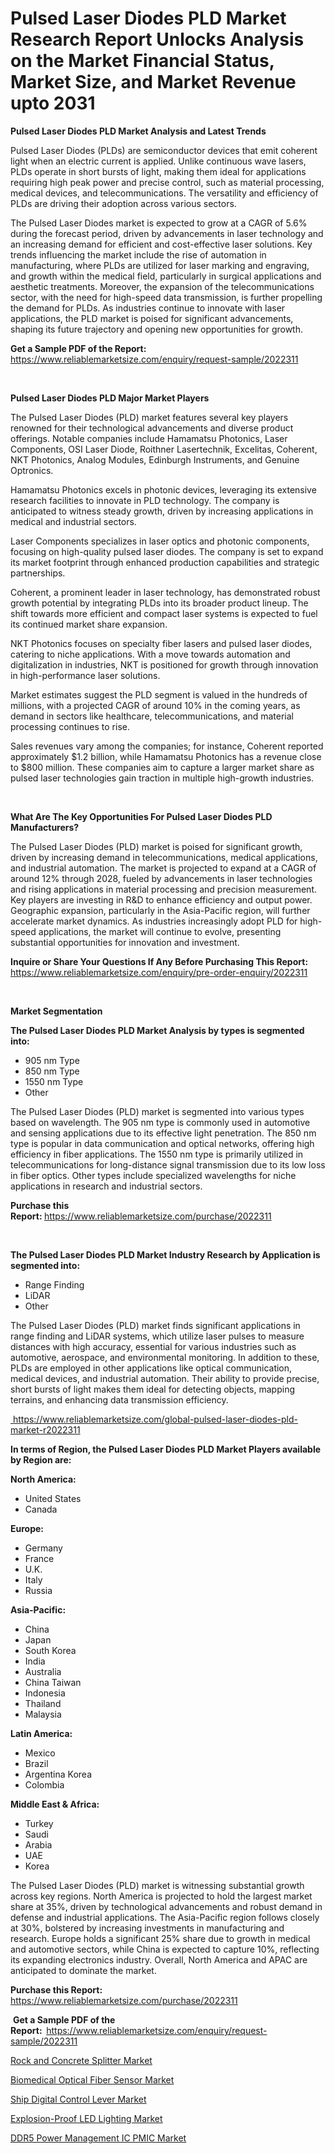 <p><h1>Pulsed Laser Diodes PLD Market Research Report Unlocks Analysis on the Market Financial Status, Market Size, and Market Revenue upto 2031</h1></p><p><strong>Pulsed Laser Diodes PLD Market Analysis and Latest Trends</strong></p>
<p><p>Pulsed Laser Diodes (PLDs) are semiconductor devices that emit coherent light when an electric current is applied. Unlike continuous wave lasers, PLDs operate in short bursts of light, making them ideal for applications requiring high peak power and precise control, such as material processing, medical devices, and telecommunications. The versatility and efficiency of PLDs are driving their adoption across various sectors.</p><p>The Pulsed Laser Diodes market is expected to grow at a CAGR of 5.6% during the forecast period, driven by advancements in laser technology and an increasing demand for efficient and cost-effective laser solutions. Key trends influencing the market include the rise of automation in manufacturing, where PLDs are utilized for laser marking and engraving, and growth within the medical field, particularly in surgical applications and aesthetic treatments. Moreover, the expansion of the telecommunications sector, with the need for high-speed data transmission, is further propelling the demand for PLDs. As industries continue to innovate with laser applications, the PLD market is poised for significant advancements, shaping its future trajectory and opening new opportunities for growth.</p></p>
<p><strong>Get a Sample PDF of the Report:&nbsp;</strong> <a href="https://www.reliablemarketsize.com/enquiry/request-sample/2022311?utm_campaign=1105&utm_medium=2&utm_source=Github&utm_content=ia&utm_term=28102024&utm_id=pulsed-laser-diodes-pld">https://www.reliablemarketsize.com/enquiry/request-sample/2022311</a></p>
<p>&nbsp;</p>
<p><strong>Pulsed Laser Diodes PLD Major Market Players</strong></p>
<p><p>The Pulsed Laser Diodes (PLD) market features several key players renowned for their technological advancements and diverse product offerings. Notable companies include Hamamatsu Photonics, Laser Components, OSI Laser Diode, Roithner Lasertechnik, Excelitas, Coherent, NKT Photonics, Analog Modules, Edinburgh Instruments, and Genuine Optronics.</p><p>Hamamatsu Photonics excels in photonic devices, leveraging its extensive research facilities to innovate in PLD technology. The company is anticipated to witness steady growth, driven by increasing applications in medical and industrial sectors.</p><p>Laser Components specializes in laser optics and photonic components, focusing on high-quality pulsed laser diodes. The company is set to expand its market footprint through enhanced production capabilities and strategic partnerships.</p><p>Coherent, a prominent leader in laser technology, has demonstrated robust growth potential by integrating PLDs into its broader product lineup. The shift towards more efficient and compact laser systems is expected to fuel its continued market share expansion.</p><p>NKT Photonics focuses on specialty fiber lasers and pulsed laser diodes, catering to niche applications. With a move towards automation and digitalization in industries, NKT is positioned for growth through innovation in high-performance laser solutions.</p><p>Market estimates suggest the PLD segment is valued in the hundreds of millions, with a projected CAGR of around 10% in the coming years, as demand in sectors like healthcare, telecommunications, and material processing continues to rise.</p><p>Sales revenues vary among the companies; for instance, Coherent reported approximately $1.2 billion, while Hamamatsu Photonics has a revenue close to $800 million. These companies aim to capture a larger market share as pulsed laser technologies gain traction in multiple high-growth industries.</p></p>
<p>&nbsp;</p>
<p><strong>What Are The Key Opportunities For Pulsed Laser Diodes PLD Manufacturers?</strong></p>
<p><p>The Pulsed Laser Diodes (PLD) market is poised for significant growth, driven by increasing demand in telecommunications, medical applications, and industrial automation. The market is projected to expand at a CAGR of around 12% through 2028, fueled by advancements in laser technologies and rising applications in material processing and precision measurement. Key players are investing in R&D to enhance efficiency and output power. Geographic expansion, particularly in the Asia-Pacific region, will further accelerate market dynamics. As industries increasingly adopt PLD for high-speed applications, the market will continue to evolve, presenting substantial opportunities for innovation and investment.</p></p>
<p><strong>Inquire or Share Your Questions If Any Before Purchasing This Report:</strong> <a href="https://www.reliablemarketsize.com/enquiry/pre-order-enquiry/2022311?utm_campaign=1105&utm_medium=2&utm_source=Github&utm_content=ia&utm_term=28102024&utm_id=pulsed-laser-diodes-pld">https://www.reliablemarketsize.com/enquiry/pre-order-enquiry/2022311</a></p>
<p>&nbsp;</p>
<p><strong>Market Segmentation</strong></p>
<p><strong>The Pulsed Laser Diodes PLD Market Analysis by types is segmented into:</strong></p>
<p><ul><li>905 nm Type</li><li>850 nm Type</li><li>1550 nm Type</li><li>Other</li></ul></p>
<p><p>The Pulsed Laser Diodes (PLD) market is segmented into various types based on wavelength. The 905 nm type is commonly used in automotive and sensing applications due to its effective light penetration. The 850 nm type is popular in data communication and optical networks, offering high efficiency in fiber applications. The 1550 nm type is primarily utilized in telecommunications for long-distance signal transmission due to its low loss in fiber optics. Other types include specialized wavelengths for niche applications in research and industrial sectors.</p></p>
<p><strong>Purchase this Report:&nbsp;</strong><a href="https://www.reliablemarketsize.com/purchase/2022311?utm_campaign=1105&utm_medium=2&utm_source=Github&utm_content=ia&utm_term=28102024&utm_id=pulsed-laser-diodes-pld">https://www.reliablemarketsize.com/purchase/2022311</a></p>
<p>&nbsp;</p>
<p><strong>The Pulsed Laser Diodes PLD Market Industry Research by Application is segmented into:</strong></p>
<p><ul><li>Range Finding</li><li>LiDAR</li><li>Other</li></ul></p>
<p><p>The Pulsed Laser Diodes (PLD) market finds significant applications in range finding and LiDAR systems, which utilize laser pulses to measure distances with high accuracy, essential for various industries such as automotive, aerospace, and environmental monitoring. In addition to these, PLDs are employed in other applications like optical communication, medical devices, and industrial automation. Their ability to provide precise, short bursts of light makes them ideal for detecting objects, mapping terrains, and enhancing data transmission efficiency.</p></p>
<p><a href="https://www.reliablemarketsize.com/global-pulsed-laser-diodes-pld-market-r2022311?utm_campaign=1105&utm_medium=2&utm_source=Github&utm_content=ia&utm_term=28102024&utm_id=pulsed-laser-diodes-pld">&nbsp;https://www.reliablemarketsize.com/global-pulsed-laser-diodes-pld-market-r2022311</a></p>
<p><strong>In terms of Region, the Pulsed Laser Diodes PLD Market Players available by Region are:</strong></p>
<p>
    <p> <strong> North America: </strong>
        <ul>
            <li>United States</li>
            <li>Canada</li>
        </ul>
        </p> 
    <p> <strong> Europe: </strong>
        <ul>
            <li>Germany</li>
            <li>France</li>
            <li>U.K.</li>
            <li>Italy</li>
            <li>Russia</li>
        </ul>
        </p> 
    <p> <strong> Asia-Pacific: </strong>
        <ul>
            <li>China</li>
            <li>Japan</li>
            <li>South Korea</li>
            <li>India</li>
            <li>Australia</li>
            <li>China Taiwan</li>
            <li>Indonesia</li>
            <li>Thailand</li>
            <li>Malaysia</li>
        </ul>
        </p> 
    <p> <strong> Latin America: </strong>
        <ul>
            <li>Mexico</li>
            <li>Brazil</li>
            <li>Argentina Korea</li>
            <li>Colombia</li>
        </ul>
        </p> 
    <p> <strong> Middle East & Africa: </strong>
        <ul>
            <li>Turkey</li>
            <li>Saudi</li>
            <li>Arabia</li>
            <li>UAE</li>
            <li>Korea</li>
        </ul>
    </p>
    </p>
<p><p>The Pulsed Laser Diodes (PLD) market is witnessing substantial growth across key regions. North America is projected to hold the largest market share at 35%, driven by technological advancements and robust demand in defense and industrial applications. The Asia-Pacific region follows closely at 30%, bolstered by increasing investments in manufacturing and research. Europe holds a significant 25% share due to growth in medical and automotive sectors, while China is expected to capture 10%, reflecting its expanding electronics industry. Overall, North America and APAC are anticipated to dominate the market.</p></p>
<p><strong>Purchase this Report: </strong><a href="https://www.reliablemarketsize.com/purchase/2022311?utm_campaign=1105&utm_medium=2&utm_source=Github&utm_content=ia&utm_term=28102024&utm_id=pulsed-laser-diodes-pld">https://www.reliablemarketsize.com/purchase/2022311</a></p>
<p>&nbsp;<strong>Get a Sample PDF of the Report:&nbsp;&nbsp;</strong><a href="https://www.reliablemarketsize.com/enquiry/request-sample/2022311?utm_campaign=1105&utm_medium=2&utm_source=Github&utm_content=ia&utm_term=28102024&utm_id=pulsed-laser-diodes-pld">https://www.reliablemarketsize.com/enquiry/request-sample/2022311</a></p>
<p><strong></strong></p>
<p><p><a href="https://www.linkedin.com/pulse/rock-concrete-splitter-market-trends-insights-type-application-ox1rf?utm_campaign=1105&utm_medium=2&utm_source=Github&utm_content=ia&utm_term=28102024&utm_id=pulsed-laser-diodes-pld">Rock and Concrete Splitter Market</a></p><p><a href="https://www.linkedin.com/pulse/biomedical-optical-fiber-sensor-market-global-share-ranking-srl8f?utm_campaign=1105&utm_medium=2&utm_source=Github&utm_content=ia&utm_term=28102024&utm_id=pulsed-laser-diodes-pld">Biomedical Optical Fiber Sensor Market</a></p><p><a href="https://issuu.com/reportprime-2/docs/ship-digital-control-lever-market-size-2030.pptx?utm_campaign=1105&utm_medium=2&utm_source=Github&utm_content=ia&utm_term=28102024&utm_id=pulsed-laser-diodes-pld">Ship Digital Control Lever Market</a></p><p><a href="https://issuu.com/reportprime-2/docs/explosion-proof-led-lighting-market_dc74e3a8cf5d9b?utm_campaign=1105&utm_medium=2&utm_source=Github&utm_content=ia&utm_term=28102024&utm_id=pulsed-laser-diodes-pld">Explosion-Proof LED Lighting Market</a></p><p><a href="https://github.com/judesaxav/Market-Research-Report-List-1/blob/main/ddr5-power-management-ic-pmic-market.md?utm_campaign=1105&utm_medium=2&utm_source=Github&utm_content=ia&utm_term=28102024&utm_id=pulsed-laser-diodes-pld">DDR5 Power Management IC PMIC Market</a></p></p>